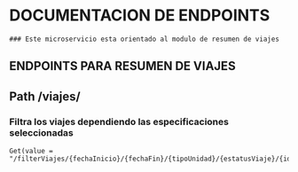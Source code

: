 
# DOCUMENTACION DE ENDPOINTS 
~~~
### Este microservicio esta orientado al modulo de resumen de viajes
~~~
    
## ENDPOINTS PARA RESUMEN DE VIAJES
## Path /viajes/

### Filtra los viajes dependiendo las especificaciones seleccionadas
	Get(value = "/filterViajes/{fechaInicio}/{fechaFin}/{tipoUnidad}/{estatusViaje}/{idEsquema}/{idNegociacion}") 
	
